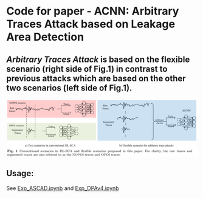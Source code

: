 # Code for paper - ACNN: Arbitrary Traces Attack based on Leakage Area Detection

## *Arbitrary Traces Attack* is based on the flexible scenario (right side of Fig.1) in contrast to previous attacks which are based on the other two scenarios (left side of Fig.1). 
<!-- This type of attack has bypassed the limitations of previous attacks: 1) the need for aligning attack traces with the training ones under the OPOI scenario and 2) the difficulty of model convergence under the NOPOI scenario. -->
![](./fig/scenarios.png)


## Usage:
See [Exp_ASCAD.ipynb](./Exp_ASCAD.ipynb) and [Exp_DPAv4.ipynb](./Exp_DPAv4.ipynb)


